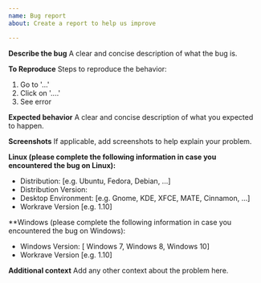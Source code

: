 ```yaml
---
name: Bug report
about: Create a report to help us improve

---
```


**Describe the bug**
A clear and concise description of what the bug is.

**To Reproduce**
Steps to reproduce the behavior:
1. Go to '...'
2. Click on '....'
3. See error

**Expected behavior**
A clear and concise description of what you expected to happen.

**Screenshots**
If applicable, add screenshots to help explain your problem.

**Linux (please complete the following information in case you encountered the bug on Linux):**
 - Distribution: [e.g. Ubuntu, Fedora, Debian, ...] 
 - Distribution Version: 
 - Desktop Environment: [e.g. Gnome, KDE, XFCE, MATE, Cinnamon, ...]
 - Workrave Version [e.g. 1.10]

**Windows (please complete the following information in case you encountered the bug on Windows):
 - Windows Version: [ Windows 7, Windows 8, Windows 10]
 - Workrave Version [e.g. 1.10]

**Additional context**
Add any other context about the problem here.
